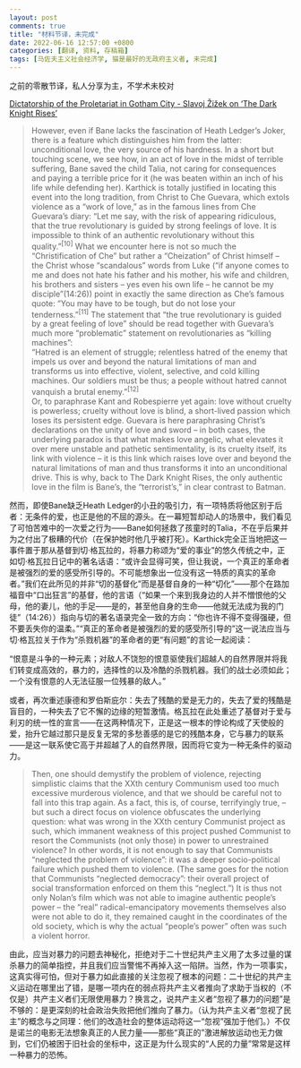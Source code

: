 ```yaml
---
layout: post
comments: true
title: "材料节译，未完成"
date: 2022-06-16 12:57:00 +0800
categories: [翻译, 资料, 存稿箱]
tags: [马佐夫主义社会经济学, 猫是最好的无政府主义者, 未完成]
---
```


之前的零散节译，私人分享为主，不学术未校对

[Dictatorship of the Proletariat in Gotham City - Slavoj Žižek on ‘The Dark Knight Rises’][zizek-article-link]

> However, even if Bane lacks the fascination of Heath Ledger’s Joker, there is a feature which distinguishes him from the latter: unconditional love, the very source of his hardness. In a short but touching scene, we see how, in an act of love in the midst of terrible suffering, Bane saved the child Talia, not caring for consequences and paying a terrible price for it (he was beaten within an inch of his life while defending her). Karthick is totally justified in locating this event into the long tradition, from Christ to Che Guevara, which extols violence as a “work of love,” as in the famous lines from Che Guevara’s diary: “Let me say, with the risk of appearing ridiculous, that the true revolutionary is guided by strong feelings of love. It is impossible to think of an authentic revolutionary without this quality.”<sup>[10]</sup> What we encounter here is not so much the “Christification of Che” but rather a “Cheization” of Christ himself – the Christ whose “scandalous” words from Luke (“if anyone comes to me and does not hate his father and his mother, his wife and children, his brothers and sisters – yes even his own life – he cannot be my disciple”(14:26)) point in exactly the same direction as Che’s famous quote: “You may have to be tough, but do not lose your tenderness.”<sup>[11]</sup> The statement that “the true revolutionary is guided by a great feeling of love” should be read together with Guevara’s much more “problematic” statement on revolutionaries as “killing machines”:  <br/> 
> “Hatred is an element of struggle; relentless hatred of the enemy that impels us over and beyond the natural limitations of man and transforms us into effective, violent, selective, and cold killing machines. Our soldiers must be thus; a people without hatred cannot vanquish a brutal enemy.”<sup>[12]</sup>  <br/> 
> Or, to paraphrase Kant and Robespierre yet again: love without cruelty is powerless; cruelty without love is blind, a short-lived passion which loses its persistent edge. Guevara is here paraphrasing Christ’s declarations on the unity of love and sword – in both cases, the underlying paradox is that what makes love angelic, what elevates it over mere unstable and pathetic sentimentality, is its cruelty itself, its link with violence – it is this link which raises love over and beyond the natural limitations of man and thus transforms it into an unconditional drive. This is why, back to The Dark Knight Rises, the only authentic love in the film is Bane’s, the “terrorist’s,” in clear contrast to Batman.

然而，即使Bane缺乏Heath Ledger的小丑的吸引力，有一项特质将他区别于后者：无条件的爱，也正是他的不屈的源头。在一幕短暂却动人的场景中，我们看见了可怕苦难中的一次爱之行为——Bane如何拯救了孩童时的Talia，不在乎后果并为之付出了极糟的代价（在保护她时他几乎被打死）。Karthick完全正当地把这一事件置于那从基督到切·格瓦拉的，将暴力称颂为“爱的事业”的悠久传统之中，正如切·格瓦拉日记中的著名话语：“或许会显得可笑，但让我说，一个真正的革命者是被强烈的爱的感受所引导的。不可能想象出一位没有这一特质的真实的革命者。”我们在此所见的并非“切的基督化”而是基督自身的一种“切化”——那个在路加福音中“口出狂言”的基督，他的言语（“如果一个来到我身边的人并不憎恨他的父母，他的妻儿，他的手足——是的，甚至他自身的生命——他就无法成为我的门徒”（14:26））指向与切的著名语录完全一致的方向：“你也许不得不变得强硬，但不要丢失你的温柔。”“真正的革命者是被强烈的爱的感受所引导的”这一说法应当与切·格瓦拉关于作为“杀戮机器”的革命者的更“有问题”的言论一起阅读：

“恨意是斗争的一种元素；对敌人不饶恕的恨意驱使我们超越人的自然界限并将我们转变成高效的，暴力的，选择性的以及冷酷的杀戮机器。我们的战士必须如此；一个没有恨意的人无法征服一位残暴的敌人。”

或者，再次重述康德和罗伯斯庇尔：失去了残酷的爱是无力的，失去了爱的残酷是盲目的，一种失去了它不懈的边缘的短暂激情。格瓦拉在此处重述了基督对于爱与利刃的统一性的宣言——在这两种情况下，正是这一根本的悖论构成了天使般的爱，抬升它越过那只是反复无常的多愁善感的是它的残酷本身，它与暴力的联系——是这一联系使它高于并超越了人的自然界限，因而将它变为一种无条件的驱动力。

> Then, one should demystify the problem of violence, rejecting simplistic claims that the XXth century Communism used too much excessive murderous violence, and that we should be careful not to fall into this trap again. As a fact, this is, of course, terrifyingly true, – but such a direct focus on violence obfuscates the underlying question: what was wrong in the XXth century Communist project as such, which immanent weakness of this project pushed Communist to resort the Communists (not only those) in power to unrestrained violence? In other words, it is not enough to say that Communists “neglected the problem of violence”: it was a deeper socio-political failure which pushed them to violence. (The same goes for the notion that Communists “neglected democracy”: their overall project of social transformation enforced on them this “neglect.”) It is thus not only Nolan’s film which was not able to imagine authentic people’s power – the “real” radical-emancipatory movements themselves also were not able to do it, they remained caught in the coordinates of the old society, which is why the actual “people’s power” often was such a violent horror.

由此，应当对暴力的问题去神秘化，拒绝对于二十世纪共产主义用了太多过量的谋杀暴力的简单指控，并且我们应当警惕不再掉入这一陷阱。当然，作为一项事实，这真实得可怕，但对于暴力如此直接的关注忽视了根本的问题：二十世纪的共产主义运动在哪里出了错，是哪一项内在的弱点将共产主义者推向了求助于当权的（不仅是）共产主义者们无限使用暴力？换言之，说共产主义者“忽视了暴力的问题”是不够的：是更深刻的社会政治失败把他们推向了暴力。（认为共产主义者“忽视了民主”的概念与之同理：他们的改造社会的整体运动将这一“忽视”强加于他们。）不仅是诺兰的电影无法想象真正的人民力量——那些“真正的”激进解放运动也无力做到，它们仍被困于旧社会的坐标中，这正是为什么现实的“人民的力量”常常是这样一种暴力的恐怖。


[zizek-article-link]: https://blogdaboitempo.com.br/2012/08/08/dictatorship-of-the-proletariat-in-gotham-city-slavoj-zizek-on-the-dark-knight-rises/
